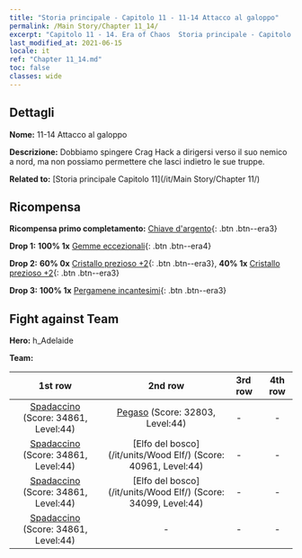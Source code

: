 ```yaml
---
title: "Storia principale - Capitolo 11 - 11-14 Attacco al galoppo"
permalink: /Main Story/Chapter 11_14/
excerpt: "Capitolo 11 - 14. Era of Chaos  Storia principale - Capitolo 11_14. 11-14 Attacco al galoppo"
last_modified_at: 2021-06-15
locale: it
ref: "Chapter 11_14.md"
toc: false
classes: wide
---
```


## Dettagli

 **Nome:** 11-14 Attacco al galoppo

 **Descrizione:** Dobbiamo spingere Crag Hack a dirigersi verso il suo nemico a nord, ma non possiamo permettere che lasci indietro le sue truppe.

 **Related to:** [Storia principale Capitolo 11](/it/Main Story/Chapter 11/)

## Ricompensa

 **Ricompensa primo completamento:** [Chiave d'argento](/ItemsIT/con_693/){: .btn .btn--era3}

 **Drop 1:** **100% 1x** [Gemme eccezionali](/ItemsIT/mat_37/){: .btn .btn--era4}

 **Drop 2:** **60% 0x** [Cristallo prezioso +2](/ItemsIT/mat_31/){: .btn .btn--era3}, **40% 1x** [Cristallo prezioso +2](/ItemsIT/mat_31/){: .btn .btn--era3}

 **Drop 3:** **100% 1x** [Pergamene incantesimi](/ItemsIT/con_694/){: .btn .btn--era3}


## Fight against Team
 **Hero:** h_Adelaide

 **Team:**


  | 1st row | 2nd row | 3rd row | 4th row |
  |:----:|:----:|:----|:----:|
  | [Spadaccino](/it/units/Swordsman/) (Score: 34861, Level:44)  | [Pegaso](/it/units/Pegasus/) (Score: 32803, Level:44)  | - | - |
  | [Spadaccino](/it/units/Swordsman/) (Score: 34861, Level:44)  | [Elfo del bosco](/it/units/Wood Elf/) (Score: 40961, Level:44)  | - | - |
  | [Spadaccino](/it/units/Swordsman/) (Score: 34861, Level:44)  | [Elfo del bosco](/it/units/Wood Elf/) (Score: 34099, Level:44)  | - | - |
  | [Spadaccino](/it/units/Swordsman/) (Score: 34861, Level:44)  | - | - | - |


